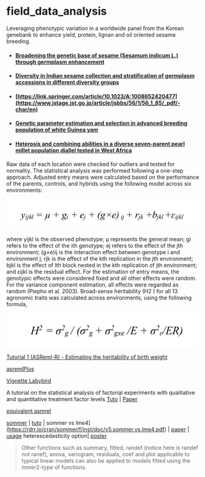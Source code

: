 # field_data_analysis


Leveraging phenotypic variation in a worldwide panel from the Korean genebank to enhance yield, protein, lignan and oil oriented sesame breeding. 


- #### [Broadening the genetic base of sesame (Sesamum indicum L.) through germplasm enhancement](https://www.cambridge.org/core/journals/plant-genetic-resources/article/broadening-the-genetic-base-of-sesame-sesamum-indicum-l-through-germplasm-enhancement/8F5A35415966AA813B3484EA291CCC40)


- #### [Diversity in Indian sesame collection and stratification of germplasm accessions in different diversity groups](https://link.springer.com/article/10.1023/A:1008652420477)


- #### [https://link.springer.com/article/10.1023/A:1008652420477](https://www.jstage.jst.go.jp/article/jsbbs/56/1/56_1_85/_pdf/-char/en)









- #### [Genetic parameter estimation and selection in advanced breeding population of white Guinea yam](https://www.tandfonline.com/doi/pdf/10.1080/15427528.2021.1881012)






- #### [Heterosis and combining abilities in a diverse seven-parent pearl millet population diallel tested in West Africa](https://assets.researchsquare.com/files/rs-232609/v1_stamped.pdf)




Raw data of each location were checked for outliers and tested for normality. The statistical analysis was performed following a one-step approach. Adjusted entry means were calculated based on the performance of the parents, controls, and hybrids using the following model across six environments:



   ![eq1](https://github.com/Yedomon/field_data_analysis/blob/main/equation1.PNG?raw=true)






where yijkl is the observed phenotype; µ represents the general mean; gi refers to the effect of the ith genotype; ej refers to the effect of the jth environment; (g×e)ij is the interaction effect between genotype i and environment j; rjk is the effect of the kth replication in the jth environment; bjkl is the effect of lth block nested in the kth replication of jth environment; and εijkl is the residual effect. For the estimation of entry means, the genotypic effects were considered fixed and all other effects were random. For the variance component estimation, all effects were regarded as random (Piepho et al. 2003). Broad-sense heritability (H2 ) for all 13 agronomic traits was calculated
across environments, using the following formula,

![eq2](https://github.com/Yedomon/field_data_analysis/blob/main/equation2.PNG?raw=true)



[Tutorial 1 (ASReml-R) - Estimating the heritability of birth weight](https://www.wildanimalmodels.org/tiki-download_wiki_attachment.php?attId=3)



[asremlPlus](https://github.com/briencj/asremlPlus)


[Vignette Labybird](https://github.com/briencj/asremlPlus/blob/master/vignettes/Ladybird.asreml.pdf)


A tutorial on the statistical analysis of factorial experiments with qualitative and quantitative treatment factor levels [Tuto](https://cran.r-project.org/web/packages/agriTutorial/vignettes/agriTutorialVignette.pdf) | [Paper](https://onlinelibrary.wiley.com/doi/full/10.1111/jac.12267)



[equivalent asmrel](https://stats.stackexchange.com/questions/18709/lme4-or-other-open-source-r-package-code-equivalent-to-asreml-r)

[sommer](https://www.rdocumentation.org/packages/sommer/versions/4.1.2/vignettes/v5.sommer.vs.lme4.Rmd)  | [tuto](https://rdrr.io/cran/sommer/) | sommer vs lme4](https://rdrr.io/cran/sommer/f/inst/doc/v5.sommer.vs.lme4.pdf)  | [paper](https://journals.plos.org/plosone/article?id=10.1371/journal.pone.0156744) | [usage](http://finzi.psych.upenn.edu/R/library/sommer/html/mmer2.html) heterescedasticity option| [poster](https://ausbiometric2019.org/posters/Sam_Rogers_IBS_poster.pdf)


> Other functions such as summary, fitted, randef (notice here is randef not ranef), anova, variogram, residuals, coef and plot applicable to typical linear models can also be applied to models fitted using the mmer2-type of functions.
